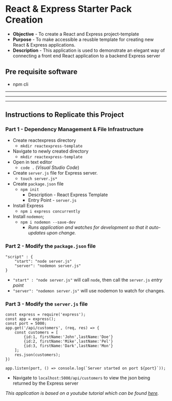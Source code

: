 # React & Express Starter Pack Creation
* **Objective** - To create a React and Express project-template
* **Purpose** - To make accessible a reusble template for creating new React & Express applications.
* **Description** - This application is used to demonstrate an elegant way of connecting a front end React application to a backend Express server

## Pre requisite software
* npm cli

<hr><hr><hr>

## Instructions to Replicate this Project


### Part 1 - Dependency Management & File Infrastructure
* Create reactexpress directory
    * `mkdir reactexpress-template`
* Navigate to newly created directory
    * `mkdir reactexpress-template`
* Open in text editor
    * `code .` (_Visual Studio Code_)
* Create `server.js` file for Express server.
    * `touch server.js*`
* Create `package.json` file
    * `npm init`
        * Description - React Express Template
        * Entry Point - `server.js`
* Install Express
    * `npm i express concurrently`
* Install `nodemon`;
    * `npm i nodemon --save-dev`
        * _Runs application and watches for development so that it auto-updates upon change._

### Part 2 - Modify the `package.json` file
```
"script" : {
    "start": "node server.js"
    "server": "nodemon server.js"
}
```
* `"start" : "node server.js"` will call `node`, then call the `server.js` _entry point_
* `"server": "nodemon server.js"` will use nodemon to watch for changes.

### Part 3 - Modify the `server.js` file

```
const express = require('express');
const app = express();
const port = 5000;
app.get('/api/customers', (req, res) => {
    const customers = [
        {id:1, firstName:'John',lastName:'Doe'}
        {id:2, firstName:'Mike',lastName:'Pel'}
        {id:3, firstName:'Dark',lastName:'Mon'}
    ];
    res.json(customers);
})

app.listen(port, () => console.log(`Server started on port ${port}`));
```

* Navigate to `localhost:5000/api/customers` to view the json being returned by the Express server



_This application is based on a youtube tutorial which can be found [here](https://www.youtube.com/watch?v=v0t42xBIYIs)._